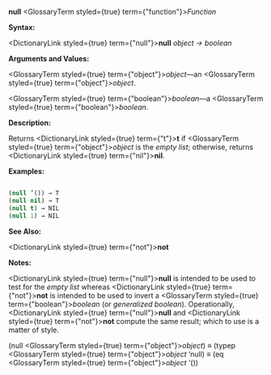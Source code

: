 **null** <GlossaryTerm styled={true} term={"function"}><i>Function</i></GlossaryTerm> 



**Syntax:** 



<DictionaryLink styled={true} term={"null"}><b>null</b></DictionaryLink> *object → boolean* 



**Arguments and Values:** 



<GlossaryTerm styled={true} term={"object"}><i>object</i></GlossaryTerm>—an <GlossaryTerm styled={true} term={"object"}><i>object</i></GlossaryTerm>. 



<GlossaryTerm styled={true} term={"boolean"}><i>boolean</i></GlossaryTerm>—a <GlossaryTerm styled={true} term={"boolean"}><i>boolean</i></GlossaryTerm>. 







 



 



**Description:** 



Returns <DictionaryLink styled={true} term={"t"}><b>t</b></DictionaryLink> if <GlossaryTerm styled={true} term={"object"}><i>object</i></GlossaryTerm> is the *empty list*; otherwise, returns <DictionaryLink styled={true} term={"nil"}><b>nil</b></DictionaryLink>. 



**Examples:**
```lisp

(null ’()) → T 
(null nil) → T 
(null t) → NIL 
(null 1) → NIL 

```
**See Also:** 



<DictionaryLink styled={true} term={"not"}><b>not</b></DictionaryLink> 



**Notes:** 



<DictionaryLink styled={true} term={"null"}><b>null</b></DictionaryLink> is intended to be used to test for the *empty list* whereas <DictionaryLink styled={true} term={"not"}><b>not</b></DictionaryLink> is intended to be used to invert a <GlossaryTerm styled={true} term={"boolean"}><i>boolean</i></GlossaryTerm> (or *generalized boolean*). Operationally, <DictionaryLink styled={true} term={"null"}><b>null</b></DictionaryLink> and <DictionaryLink styled={true} term={"not"}><b>not</b></DictionaryLink> compute the same result; which to use is a matter of style. 



(null <GlossaryTerm styled={true} term={"object"}><i>object</i></GlossaryTerm>) *≡* (typep <GlossaryTerm styled={true} term={"object"}><i>object</i></GlossaryTerm> ’null) *≡* (eq <GlossaryTerm styled={true} term={"object"}><i>object</i></GlossaryTerm> ’()) 



